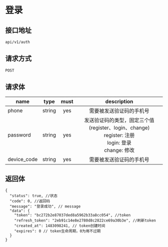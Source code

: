 # 登录

## 接口地址
`api/v1/auth`

## 请求方式
`POST`

## 请求体
| name     		| type     | must  | description |
|---------------|:--------:|:-----:|:--------:|
| phone    		| string   | yes   | 需要被发送验证码的手机号 |
| password 		| string   | yes   | 发送验证码的类型，固定三个值(register、login、change) <br /> register: 注册 <br /> login: 登录 <br /> change: 修改 |
| device_code   | string   | yes   | 需要被发送验证码的手机号 |

## 返回体
```json5
{
  "status": true, //状态
  "code": 0, //返回码
  "message": "登录成功", // message
  "data": {
    "token": "bc272b2e87037ded8a5962b33a8cc054", //token
    "refresh_token": "2eb91c14e8e2780d8c2822ce69a30b3e", //刷新token
    "created_at": 1483098241, // token创建时间
    "expires": 0 // token生命周期，0为用不过期
  }
}
``` 